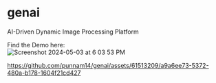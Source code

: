 # genai
AI-Driven Dynamic Image Processing Platform

Find the Demo here: <br>
![Screenshot 2024-05-03 at 6 03 53 PM](https://github.com/punnam14/genai/assets/61513209/de433a29-82f6-4d2e-8612-30885c55dd05)

https://github.com/punnam14/genai/assets/61513209/a9a6ee73-5372-480a-b178-1604f21cd427

